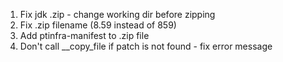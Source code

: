 1. Fix jdk .zip - change working dir before zipping
1. Fix .zip filename (8.59 instead of 859)
2. Add ptinfra-manifest to .zip file
3. Don't call __copy_file if patch is not found - fix error message